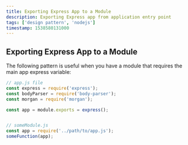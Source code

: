 ```yaml
---
title: Exporting Express App to a Module
description: Exporting Express app from application entry point
tags: ['design pattern', 'nodejs']
timestamp: 1538580131000
---
```


## Exporting Express App to a Module

The following pattern is useful when you have a module that requires the main app express variable:

```js
// app.js file
const express = require('express');
const bodyParser = require('body-parser');
const morgan = require('morgan');

const app = module.exports = express();


// someModule.js
const app = require('../path/to/app.js');
someFunction(app);
````

<PostDate />
<PageTags />
